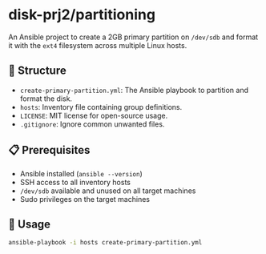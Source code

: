 # disk-prj2/partitioning

An Ansible project to create a 2GB primary partition on `/dev/sdb` and format it with the `ext4` filesystem across multiple Linux hosts.

## 📁 Structure

- `create-primary-partition.yml`: The Ansible playbook to partition and format the disk.
- `hosts`: Inventory file containing group definitions.
- `LICENSE`: MIT license for open-source usage.
- `.gitignore`: Ignore common unwanted files.

## 📋 Prerequisites

- Ansible installed (`ansible --version`)
- SSH access to all inventory hosts
- `/dev/sdb` available and unused on all target machines
- Sudo privileges on the target machines

## 🚀 Usage

```bash
ansible-playbook -i hosts create-primary-partition.yml
